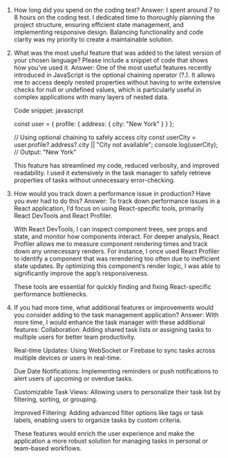 1. How long did you spend on the coding test?
Answer: 
    I spent around 7 to 8 hours on the coding test. I dedicated time to thoroughly planning the project structure, ensuring efficient state management, and implementing responsive design. Balancing functionality and code clarity was my priority to create a maintainable solution.


2. What was the most useful feature that was added to the latest version of your chosen language? Please include a snippet of code that shows how you've used it.
Answer: 
    One of the most useful features recently introduced in JavaScript is the optional chaining operator (?.). It allows me to access deeply nested properties without having to write extensive checks for null or undefined values, which is particularly useful in complex applications with many layers of nested data.

    Code snippet:
    javascript

    const user = {
    profile: {
        address: { city: "New York" }
    }
    };

    // Using optional chaining to safely access city
    const userCity = user.profile?.address?.city || "City not available";
    console.log(userCity); // Output: "New York"

    This feature has streamlined my code, reduced verbosity, and improved readability. I used it extensively in the task manager to safely retrieve properties of tasks without unnecessary error-checking.


3. How would you track down a performance issue in production? Have you ever had to do this?
Answer: 
    To track down performance issues in a React application, I’d focus on using React-specific tools, primarily React DevTools and React Profiler.

    With React DevTools, I can inspect component trees, see props and state, and monitor how components interact. For deeper analysis, React Profiler allows me to measure component rendering times and track down any unnecessary renders. For instance, I once used React Profiler to identify a component that was rerendering too often due to inefficient state updates. By optimizing this component’s render logic, I was able to significantly improve the app’s responsiveness.

    These tools are essential for quickly finding and fixing React-specific performance bottlenecks.


4. If you had more time, what additional features or improvements would you consider adding to the task management application?
Answer: 
    With more time, I would enhance the task manager with these additional features:
    Collaboration: Adding shared task lists or assigning tasks to multiple users for better team productivity.

    Real-time Updates: Using WebSocket or Firebase to sync tasks across multiple devices or users in real-time.


    Due Date Notifications: Implementing reminders or push notifications to alert users of upcoming or overdue tasks.

    Customizable Task Views: Allowing users to personalize their task list by filtering, sorting, or grouping.

    Improved Filtering: Adding advanced filter options like tags or task labels, enabling users to organize tasks by custom criteria.

    These features would enrich the user experience and make the application a more robust solution for managing tasks in personal or team-based workflows.
